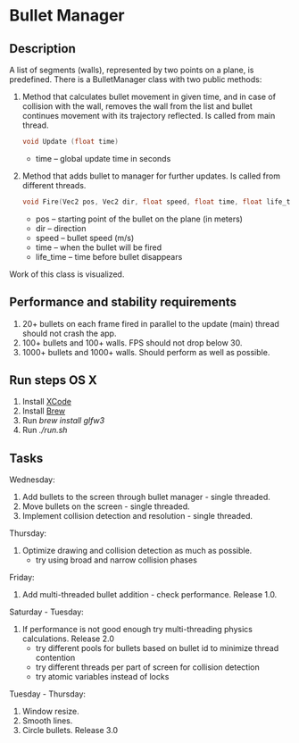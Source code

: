 # Bullet Manager

## Description

A list of segments (walls), represented by two points on a plane, is predefined.
There is a BulletManager class with two public methods:

1. Method that calculates bullet movement in given time, and in case of collision with the wall, removes the wall from the list and bullet continues movement with its trajectory reflected. Is called from main thread.

    ````C++
    void Update (float time)
    ````

    * time – global update time in seconds
1. Method that adds bullet to manager for further updates. Is called from different threads.

    ````C++
    void Fire(Vec2 pos, Vec2 dir, float speed, float time, float life_time);
    ````

    * pos – starting point of the bullet on the plane (in meters)
    * dir – direction
    * speed – bullet speed (m/s)
    * time – when the bullet will be fired
    * life_time – time before bullet disappears

Work of this class is visualized.

## Performance and stability requirements

1. 20+ bullets on each frame fired in parallel to the update (main) thread should not crash the app.
1. 100+ bullets and 100+ walls. FPS should not drop below 30.
1. 1000+ bullets and 1000+ walls. Should perform as well as possible.

## Run steps OS X

1. Install [XCode](https://developer.apple.com/xcode/)
1. Install [Brew](https://brew.sh)
1. Run *brew install glfw3*
1. Run *./run.sh*

## Tasks

Wednesday:

1. Add bullets to the screen through bullet manager - single threaded.
1. Move bullets on the screen - single threaded.
1. Implement collision detection and resolution - single threaded.

Thursday:

1. Optimize drawing and collision detection as much as possible.
    * try using broad and narrow collision phases

Friday:

1. Add multi-threaded bullet addition - check performance. Release 1.0.

Saturday - Tuesday:

1. If performance is not good enough try multi-threading physics calculations. Release 2.0
    * try different pools for bullets based on bullet id to minimize thread contention
    * try different threads per part of screen for collision detection
    * try atomic variables instead of locks

Tuesday - Thursday:

1. Window resize.
1. Smooth lines.
1. Circle bullets. Release 3.0
